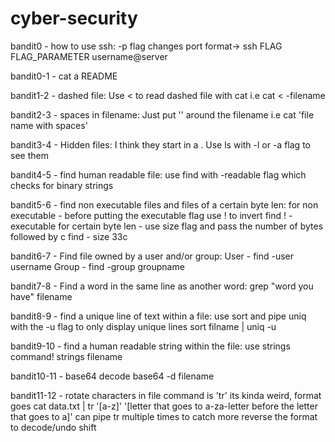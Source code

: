 # cyber-security
bandit0 - how to use ssh:
	-p flag changes port
	format-> ssh FLAG FLAG_PARAMETER username@server

bandit0-1 - cat a README

bandit1-2 - dashed file:
	Use < to read dashed file with cat
	i.e cat < -filename

bandit2-3 - spaces in filename:
	Just put '' around the filename
	i.e cat 'file name with spaces'
	
bandit3-4 - Hidden files:
	I think they start in a .
	Use ls with -l or -a flag to see them

bandit4-5 - find human readable file:
	use find with -readable flag which checks for binary strings

bandit5-6 - find non executable files and files of a certain byte len:
	for non executable - 
		before putting the executable flag use ! to invert
		find ! -executable
	for certain byte len - 
		use size flag and pass the number of bytes followed by c
		find - size 33c

bandit6-7 - Find file owned by a user and/or group:
	User - 
		find -user username
	Group - 
		find -group groupname

bandit7-8 - Find a word in the same line as another word:
	grep "word you have" filename

bandit8-9 - find a unique line of text within a file:
	use sort and pipe uniq with the -u flag to only display unique lines
	sort filname | uniq -u

bandit9-10 - find a human readable string within the file:
	use strings command!
	strings filename

bandit10-11 - base64 decode
	base64 -d filename

bandit11-12 - rotate characters in file
	command is 'tr'
	its kinda weird, format goes
	cat data.txt | tr '[a-z]' '[letter that goes to a-za-letter before the letter that goes to a]'
	can pipe tr multiple times to catch more 
	reverse the format to decode/undo shift
